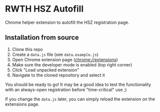 # RWTH HSZ Autofill

Chrome helper extension to autofill the HSZ registration page.

## Installation from source

1. Clone this repo
2. Create a `data.js` file (see `data.example.js`)
3. Open Chrome extension page ([chrome://extensions](chrome://extensions))
4. Make sure the developer mode is enabled (top right corner)
5. Click "Load unpacked extension"
6. Navigate to the cloned repository and select it

You should be ready to go!
It may be a good idea to test the functionality with an always-open registration before "time-critical" use ;)

If you change the `data.js` later, you can simply reload the extension on the extensions page.